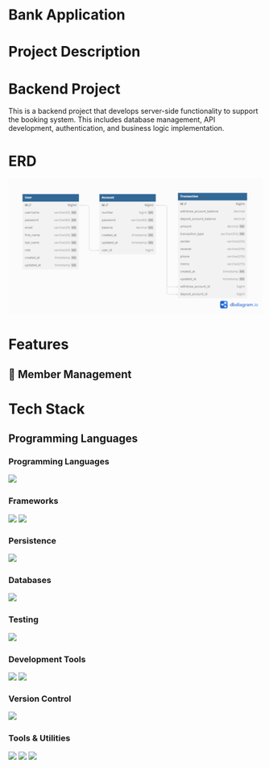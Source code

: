 # Bank Application 

# Project Description 

# Backend Project
This is a backend project that develops server-side functionality to support the booking system. This includes database management, API development, authentication, and business logic implementation.


# ERD
![ERD](./doc/bank_erd.png)

# Features 
## 🦱 Member Management


# Tech Stack
## Programming Languages
### Programming Languages
<img src="https://img.shields.io/badge/java-007396?style=for-the-badge&logo=java&logoColor=white"> 

### Frameworks
<img src="https://img.shields.io/badge/springboot-6DB33F?style=for-the-badge&logo=springboot&logoColor=white"> <img src="https://img.shields.io/badge/Spring_Security-6DB33F?style=for-the-badge&logo=spring&logoColor=white">
  
### Persistence
<img src="https://img.shields.io/badge/JPA-6DB33F?style=for-the-badge">

### Databases
<img src="https://img.shields.io/badge/mysql-4479A1?style=for-the-badge&logo=mysql&logoColor=white"> 

### Testing
<img src="https://img.shields.io/badge/JUnit5-25A162?style=for-the-badge&logo=junit5&logoColor=white">

### Development Tools
<img src="https://img.shields.io/badge/H2-376E99?style=for-the-badge&logo=h2&logoColor=white"> <img src="https://img.shields.io/badge/AOP-FF6C37?style=for-the-badge&logo=aspectj&logoColor=white">

### Version Control  
<img src="https://img.shields.io/badge/git-F05032?style=for-the-badge&logo=git&logoColor=white">

### Tools & Utilities
<img src="https://img.shields.io/badge/gradle-2D4999?style=for-the-badge&logo=gradle&logoColor=white"> <img src="https://img.shields.io/badge/json%20web%20tokens-323330?style=for-the-badge&logo=json-web-tokens&logoColor=pink"> <img src="https://img.shields.io/badge/IntelliJ_IDEA-000000.svg?style=for-the-badge&logo=intellij-idea&logoColor=white">


